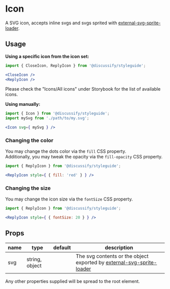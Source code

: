 # Icon

A SVG icon, accepts inline svgs and svgs sprited with [external-svg-sprite-loader](https://github.com/Karify/external-svg-sprite-loader).

## Usage

**Using a specific icon from the icon set:**

```jsx
import { CloseIcon, ReplyIcon } from '@discussify/styleguide';

<CloseIcon />
<ReplyIcon />
```

Please check the "Icons/All icons" under Storybook for the list of available icons.

**Using manually:**

```jsx
import { Icon } from '@discussify/styleguide';
import mySvg from './path/to/my.svg';

<Icon svg={ mySvg } />
```

### Changing the color

You may change the dots color via the `fill` CSS property.   
Additionally, you may tweak the opacity via the `fill-opacity` CSS property.

```jsx
import { ReplyIcon } from '@discussify/styleguide';

<ReplyIcon style={ { fill: 'red' } } />

```
### Changing the size

You may change the icon size via the `fontSize` CSS property.

```jsx
import { ReplyIcon } from '@discussify/styleguide';

<ReplyIcon style={ { fontSize: 20 } } />
```

## Props

| name | type | default | description |
| -----| ---- | ------- | ----------- |
| svg | string, object | | The svg contents or the object exported by [external-svg-sprite-loader](https://github.com/Karify/external-svg-sprite-loader) |

Any other properties supplied will be spread to the root element.
